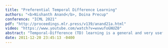 ```yaml
---
title: "Preferential Temporal Difference Learning"
authors: "<b>Nishanth Anand</b>, Doina Precup"
conference: "ICML 2021"
pdf: "http://proceedings.mlr.press/v139/anand21a.html"
video: "https://www.youtube.com/watch?v=wvwufoGNUZ0"
abstract: "Temporal-Difference (TD) learning is a general and very useful tool for estimating the value function of a given policy, which in turn is required to find good policies. Generally speaking, TD learning updates states whenever they are visited. When the agent lands in a state, its value can be used to compute the TD-error, which is then propagated to other states. However, it may be interesting, when computing updates, to take into account other information than whether a state is visited or not. For example, some states might be more important than others (such as states which are frequently seen in a successful trajectory). Or, some states might have unreliable value estimates (for example, due to partial observability or lack of data), making their values less desirable as targets. We propose an approach to re-weighting states used in TD updates, both when they are the input and when they provide the target for the update. We prove that our approach converges with linear function approximation and illustrate its desirable empirical behaviour compared to other TD-style methods."
date: 2011-12-20 23:45:13 -0400
---
```

